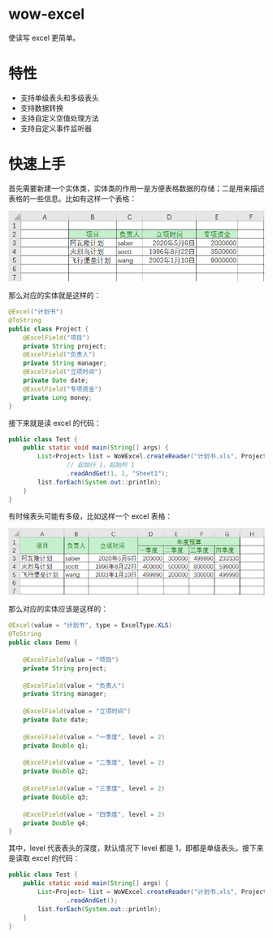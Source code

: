 # wow-excel
使读写 excel 更简单。

# 特性
- 支持单级表头和多级表头
- 支持数据转换
- 支持自定义空值处理方法
- 支持自定义事件监听器

# 快速上手
首先需要新建一个实体类，实体类的作用一是方便表格数据的存储；二是用来描述表格的一些信息。比如有这样一个表格：

![单级表头](https://github.com/nekolr/wow-excel/blob/master/media/read_single_head_example.png)

那么对应的实体就是这样的：

```java
@Excel("计划书")
@ToString
public class Project {
    @ExcelField("项目")
    private String project;
    @ExcelField("负责人")
    private String manager;
    @ExcelField("立项时间")
    private Date date;
    @ExcelField("专项资金")
    private Long money;
}
```

接下来就是读 excel 的代码：

```java
public class Test {
    public static void main(String[] args) {
        List<Project> list = WoWExcel.createReader("计划书.xls", Project.class)
                // 起始行 1，起始列 1
                .readAndGet(1, 1, "Sheet1");
        list.forEach(System.out::println);
    }
}
```

有时候表头可能有多级，比如这样一个 excel 表格：

![多级表头](https://github.com/nekolr/wow-excel/blob/master/media/read_multi_head_example.png)

那么对应的实体应该是这样的：

```java
@Excel(value = "计划书", type = ExcelType.XLS)
@ToString
public class Demo {

    @ExcelField(value = "项目")
    private String project;

    @ExcelField(value = "负责人")
    private String manager;

    @ExcelField(value = "立项时间")
    private Date date;

    @ExcelField(value = "一季度", level = 2)
    private Double q1;

    @ExcelField(value = "二季度", level = 2)
    private Double q2;

    @ExcelField(value = "三季度", level = 2)
    private Double q3;

    @ExcelField(value = "四季度", level = 2)
    private Double q4;
}
```

其中，level 代表表头的深度，默认情况下 level 都是 1，即都是单级表头。接下来是读取 excel 的代码：

```java
public class Test {
    public static void main(String[] args) {
        List<Project> list = WoWExcel.createReader("计划书.xls", Project.class)
                .readAndGet();
        list.forEach(System.out::println);
    }
}
```